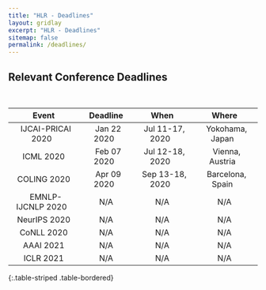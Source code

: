 ```yaml
---
title: "HLR - Deadlines"
layout: gridlay
excerpt: "HLR - Deadlines"
sitemap: false
permalink: /deadlines/
---
```



## Relevant Conference Deadlines

&nbsp;
&nbsp;

| Event  |  Deadline  | When  |  Where  |
|:-:|:-:|:-:|:-:|
| &nbsp; IJCAI-PRICAI 2020 &nbsp; | &nbsp; Jan 22 2020  &nbsp; | &nbsp;  Jul 11-17, 2020 &nbsp; | &nbsp; Yokohama, Japan &nbsp; |
| &nbsp; ICML 2020  &nbsp; | &nbsp;  Feb 07 2020   &nbsp; | &nbsp; Jul 12-18, 2020  &nbsp; | &nbsp;  Vienna, Austria &nbsp; |
| &nbsp; COLING 2020  &nbsp; | &nbsp;   Apr 09 2020   &nbsp; | &nbsp; Sep 13-18, 2020   &nbsp; | &nbsp;  Barcelona, Spain &nbsp; |
| &nbsp; EMNLP-IJCNLP 2020  &nbsp; | &nbsp; N/A  &nbsp; | &nbsp;  N/A   &nbsp; | &nbsp;  N/A &nbsp; |
| &nbsp; NeurIPS 2020   &nbsp; | &nbsp;  N/A   &nbsp; | &nbsp;  N/A   &nbsp; | &nbsp;  N/A &nbsp; |
| &nbsp; CoNLL 2020  &nbsp; | &nbsp;  N/A  &nbsp; | &nbsp;  N/A   &nbsp; | &nbsp;  N/A  &nbsp;|
| &nbsp; AAAI 2021  &nbsp; | &nbsp;  N/A   &nbsp; | &nbsp; N/A   &nbsp; | &nbsp;  N/A  &nbsp;|
| &nbsp; ICLR 2021  &nbsp; | &nbsp;  N/A   &nbsp; | &nbsp;  N/A   &nbsp; | &nbsp;  N/A &nbsp; |
{:.table-striped .table-bordered}

&nbsp;
&nbsp;
&nbsp;


